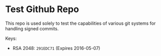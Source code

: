 # Test Github Repo

This repo is used solely to test the capabilities of various git systems for
handling signed commits.

Keys:

* RSA 2048: `291EDC71` (Expires 2016-05-07)
